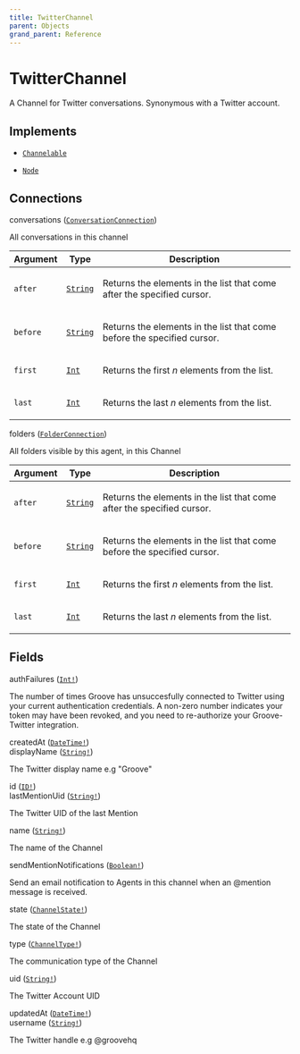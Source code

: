 ```yaml
---
title: TwitterChannel
parent: Objects
grand_parent: Reference
---
```


# TwitterChannel

A Channel for Twitter conversations. Synonymous with a Twitter account.

## Implements

- <code><a href="/docs/reference/interface/channelable">Channelable</a></code>

- <code><a href="/docs/reference/interface/node">Node</a></code>

## Connections

<div class="field-entry ">
  <span id="conversations" class="field-name connection-name anchored">conversations (<code><a href="/docs/reference/connection_type/conversation/conversation_connection">ConversationConnection</a></code>)</span>

  <div class="description-wrapper">
   <p>All conversations in this channel</p>
     <table class="arguments">
  <thead>
  <tr>
    <th>Argument</th>
    <th>Type</th>
    <th>Description</th>
  </tr>
  </thead>
  <tbody>

  <tr>
  <td><code class="anchored">after</code></td>
  <td>
    <code><a href="/docs/reference/scalar/string">String</a></code>
  </td>
  <td>
    <p>Returns the elements in the list that come after the specified cursor.</p>
   </td>
  </tr>

  <tr>
  <td><code class="anchored">before</code></td>
  <td>
    <code><a href="/docs/reference/scalar/string">String</a></code>
  </td>
  <td>
    <p>Returns the elements in the list that come before the specified cursor.</p>
   </td>
  </tr>

  <tr>
  <td><code class="anchored">first</code></td>
  <td>
    <code><a href="/docs/reference/scalar/int">Int</a></code>
  </td>
  <td>
    <p>Returns the first <em>n</em> elements from the list.</p>
   </td>
  </tr>

  <tr>
  <td><code class="anchored">last</code></td>
  <td>
    <code><a href="/docs/reference/scalar/int">Int</a></code>
  </td>
  <td>
    <p>Returns the last <em>n</em> elements from the list.</p>
   </td>
  </tr>

  </tbody>
</table>

  </div>
</div>

<div class="field-entry ">
  <span id="folders" class="field-name connection-name anchored">folders (<code><a href="/docs/reference/connection_type/folder/folder_connection">FolderConnection</a></code>)</span>

  <div class="description-wrapper">
   <p>All folders visible by this agent, in this Channel</p>
     <table class="arguments">
  <thead>
  <tr>
    <th>Argument</th>
    <th>Type</th>
    <th>Description</th>
  </tr>
  </thead>
  <tbody>

  <tr>
  <td><code class="anchored">after</code></td>
  <td>
    <code><a href="/docs/reference/scalar/string">String</a></code>
  </td>
  <td>
    <p>Returns the elements in the list that come after the specified cursor.</p>
   </td>
  </tr>

  <tr>
  <td><code class="anchored">before</code></td>
  <td>
    <code><a href="/docs/reference/scalar/string">String</a></code>
  </td>
  <td>
    <p>Returns the elements in the list that come before the specified cursor.</p>
   </td>
  </tr>

  <tr>
  <td><code class="anchored">first</code></td>
  <td>
    <code><a href="/docs/reference/scalar/int">Int</a></code>
  </td>
  <td>
    <p>Returns the first <em>n</em> elements from the list.</p>
   </td>
  </tr>

  <tr>
  <td><code class="anchored">last</code></td>
  <td>
    <code><a href="/docs/reference/scalar/int">Int</a></code>
  </td>
  <td>
    <p>Returns the last <em>n</em> elements from the list.</p>
   </td>
  </tr>

  </tbody>
</table>

  </div>
</div>

## Fields

<div class="field-entry ">
  <span id="auth_failures" class="field-name anchored">authFailures (<code><a href="/docs/reference/scalar/int">Int!</a></code>)</span>

  <div class="description-wrapper">
   <p>The number of times Groove has unsuccesfully connected to Twitter using
your current authentication credentials. A non-zero number indicates your
token may have been revoked, and you need to re-authorize your
Groove-Twitter integration.</p>

  </div>
</div>

<div class="field-entry ">
  <span id="created_at" class="field-name anchored">createdAt (<code><a href="/docs/reference/scalar/date_time">DateTime!</a></code>)</span>

  <div class="description-wrapper">

  </div>
</div>

<div class="field-entry ">
  <span id="display_name" class="field-name anchored">displayName (<code><a href="/docs/reference/scalar/string">String!</a></code>)</span>

  <div class="description-wrapper">
   <p>The Twitter display name e.g &quot;Groove&quot;</p>

  </div>
</div>

<div class="field-entry ">
  <span id="id" class="field-name anchored">id (<code><a href="/docs/reference/scalar/id">ID!</a></code>)</span>

  <div class="description-wrapper">

  </div>
</div>

<div class="field-entry ">
  <span id="last_mention_uid" class="field-name anchored">lastMentionUid (<code><a href="/docs/reference/scalar/string">String!</a></code>)</span>

  <div class="description-wrapper">
   <p>The Twitter UID of the last Mention</p>

  </div>
</div>

<div class="field-entry ">
  <span id="name" class="field-name anchored">name (<code><a href="/docs/reference/scalar/string">String!</a></code>)</span>

  <div class="description-wrapper">
   <p>The name of the Channel</p>

  </div>
</div>

<div class="field-entry ">
  <span id="send_mention_notifications" class="field-name anchored">sendMentionNotifications (<code><a href="/docs/reference/scalar/boolean">Boolean!</a></code>)</span>

  <div class="description-wrapper">
   <p>Send an email notification to Agents in this channel when an @mention message is received.</p>

  </div>
</div>

<div class="field-entry ">
  <span id="state" class="field-name anchored">state (<code><a href="/docs/reference/enum/channel_state">ChannelState!</a></code>)</span>

  <div class="description-wrapper">
   <p>The state of the Channel</p>

  </div>
</div>

<div class="field-entry ">
  <span id="type" class="field-name anchored">type (<code><a href="/docs/reference/enum/channel_type">ChannelType!</a></code>)</span>

  <div class="description-wrapper">
   <p>The communication type of the Channel</p>

  </div>
</div>

<div class="field-entry ">
  <span id="uid" class="field-name anchored">uid (<code><a href="/docs/reference/scalar/string">String!</a></code>)</span>

  <div class="description-wrapper">
   <p>The Twitter Account UID</p>

  </div>
</div>

<div class="field-entry ">
  <span id="updated_at" class="field-name anchored">updatedAt (<code><a href="/docs/reference/scalar/date_time">DateTime!</a></code>)</span>

  <div class="description-wrapper">

  </div>
</div>

<div class="field-entry ">
  <span id="username" class="field-name anchored">username (<code><a href="/docs/reference/scalar/string">String!</a></code>)</span>

  <div class="description-wrapper">
   <p>The Twitter handle e.g @groovehq</p>

  </div>
</div>

